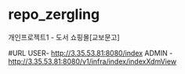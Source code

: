 # repo_zergling
개인프로젝트1 - 도서 쇼핑몰[교보문고]

#URL USER- http://3.35.53.81:8080/index
     ADMIN - http://3.35.53.81:8080/v1/infra/index/indexXdmView
